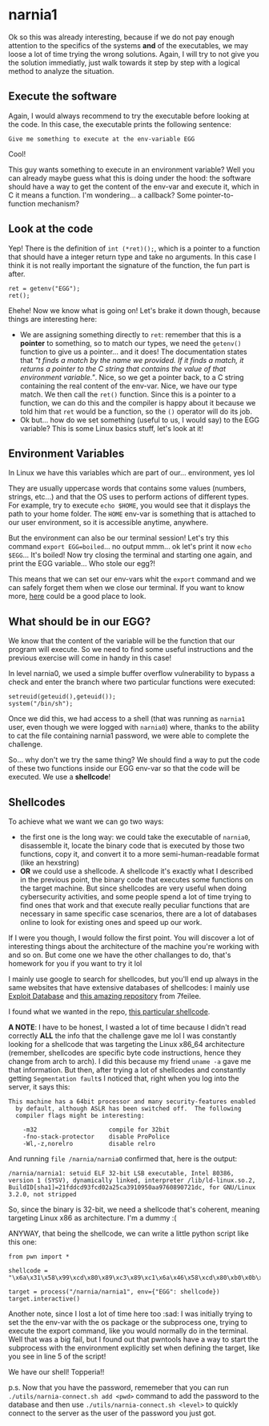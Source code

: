# narnia1

Ok so this was already interesting, because if we do not pay enough attention to the specifics of the systems **and** of the executables, we may loose a lot of time trying the wrong solutions.
Again, I will try to not give you the solution immediatly, just walk towards it step by step with a logical method to analyze the situation.

## Execute the software
Again, I would always recommend to try the executable before looking at the code. In this case, the executable prints the following sentence:
```
Give me something to execute at the env-variable EGG
```
Cool!

This guy wants something to execute in an environment variable? Well you can already maybe guess what this is doing under the hood: the software should have a way to get the content of the env-var and execute it, which in C it means a function. I'm wondering... a callback? Some pointer-to-function mechanism?

## Look at the code
Yep! There is the definition of `int (*ret)();`, which is a pointer to a function that should have a integer return type and take no arguments. In this case I think it is not really important the signature of the function, the fun part is after.
```
ret = getenv("EGG");
ret();
```
Ehehe! Now we know what is going on!
Let's brake it down though, because things are interesting here:
- We are assigning something directly to `ret`: remember that this is a **pointer** to something, so to match our types, we need the `getenv()` function to give us a pointer... and it does! The documentation states that _"t finds a match by the name we provided. If it finds a match, it returns a pointer to the C string that contains the value of that environment variable."_. Nice, so we get a pointer back, to a C string containing the real content of the env-var. Nice, we have our type match.
We then call the `ret()` function. Since this is a pointer to a function, we can do this and the compiler is happy about it because we told him that `ret` would be a function, so the `()` operator will do its job.
- Ok but... how do we set something (useful to us, I would say) to the EGG variable? This is some Linux basics stuff, let's look at it!

## Environment Variables
In Linux we have this variables which are part of our... environment, yes lol

They are usually uppercase words that contains some values (numbers, strings, etc...) and that the OS uses to perform actions of different types. For example, try to execute `echo $HOME`, you would see that it displays the path to your home folder. The `HOME` env-var is something that is attached to our user environment, so it is accessible anytime, anywhere.

But the environment can also be our terminal session! Let's try this command `export EGG=boiled`... no output mmm... ok let's print it now `echo $EGG`... It's boiled!
Now try closing the terminal and starting one again, and print the EGG variable... Who stole our egg?!

This means that we can set our env-vars whit the `export` command and we can safely forget them when we close our terminal. If you want to know more, [here](https://wiki.archlinux.org/title/Environment_variables) could be a good place to look.

## What should be in our EGG?
We know that the content of the variable will be the function that our program will execute. So we need to find some useful instructions and the previous exercise will come in handy in this case!

In level narnia0, we used a simple buffer overflow vulnerability to bypass a check and enter the branch where two particular functions were executed:
```
setreuid(geteuid(),geteuid());
system("/bin/sh");
```
Once we did this, we had access to a shell (that was running as `narnia1` user, even though we were logged with `narnia0`) where, thanks to the ability to cat the file containing narnia1 password, we were able to complete the challenge.

So... why don't we try the same thing? We should find a way to put the code of these two functions inside our EGG env-var so that the code will be executed. We use a **shellcode**!

## Shellcodes
To achieve what we want we can go two ways:
- the first one is the long way: we could take the executable of `narnia0`, disassemble it, locate the binary code that is executed by those two functions, copy it, and convert it to a more semi-human-readable format (like an hexstring)
- **OR** we could use a shellcode. A shellcode it's exactly what I described in the previous point, the binary code that executes some functions on the target machine. But since shellcodes are very useful when doing cybersecurity activities, and some people spend a lot of time trying to find ones that work and that execute really peculiar functions that are necessary in same specific case scenarios, there are a lot of databases online to look for existing ones and speed up our work.

If I were you though, I would follow the first point. You will discover a lot of interesting things about the architecture of the machine you're working with and so on. But come one we have the other challanges to do, that's homework for you if you want to try it lol

I mainly use google to search for shellcodes, but you'll end up always in the same websites that have extensive databases of shellcodes: I mainly use [Exploit Database](https://www.exploit-db.com/shellcodes) and [this amazing repository](https://github.com/7feilee/shellcode) from 7feilee.

I found what we wanted in the repo, [this particular shellcode](https://github.com/7feilee/shellcode/blob/master/Linux/x86/setreuid(geteuid()%2Cgeteuid())%2Cexecve(-bin-sh%2C0%2C0).c).

**A NOTE**: I have to be honest, I wasted a lot of time because I didn't read correctly **ALL** the info that the challenge gave me lol I was constantly looking for a shellcode that was targeting the Linux x86_64 architecture (remember, shellcodes are specific byte code instructions, hence they change from arch to arch). I did this because my friend `uname -a` gave me that information. But then, after trying a lot of shellcodes and constantly getting `Segmentation fault`s I noticed that, right when you log into the server, it says this:
```
This machine has a 64bit processor and many security-features enabled
  by default, although ASLR has been switched off.  The following
  compiler flags might be interesting:

    -m32                    compile for 32bit
    -fno-stack-protector    disable ProPolice
    -Wl,-z,norelro          disable relro
```
And running `file /narnia/narnia0` confirmed that, here is the output:
```
/narnia/narnia1: setuid ELF 32-bit LSB executable, Intel 80386, version 1 (SYSV), dynamically linked, interpreter /lib/ld-linux.so.2, BuildID[sha1]=21fddcd93fcd02a25ca3910950aa9760890721dc, for GNU/Linux 3.2.0, not stripped
```
So, since the binary is 32-bit, we need a shellcode that's coherent, meaning targeting Linux x86 as architecture. I'm a dummy :(

ANYWAY, that being the shellcode, we can write a little python script like this one:
```
from pwn import *

shellcode = "\x6a\x31\x58\x99\xcd\x80\x89\xc3\x89\xc1\x6a\x46\x58\xcd\x80\xb0\x0b\x52\x68\x6e\x2f\x73\x68\x68\x2f\x2f\x62\x69\x89\xe3\x89\xd1\xcd\x80"

target = process("/narnia/narnia1", env={"EGG": shellcode})
target.interactive()
```
Another note, since I lost a lot of time here too :sad: I was initially trying to set the the env-var with the os package or the subprocess one, trying to execute the export command, like you would normally do in the terminal. Well that was a big fail, but I found out that pwntools have a way to start the subprocess with the environment explicitly set when defining the target, like you see in line 5 of the script!

We have our shell! Topperia!!

p.s. Now that you have the password, rememeber that you can run `./utils/narnia-connect.sh add <pwd>` command to add the password to the database and then use `./utils/narnia-connect.sh <level>` to quickly connect to the server as the user of the password you just got.
